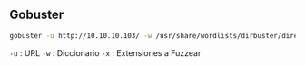 ## Gobuster

```zsh
gobuster -u http://10.10.10.103/ -w /usr/share/wordlists/dirbuster/directory-list-2.3-small.txt -x asp,aspx,txt,html
```

`-u` : URL 
`-w` : Diccionario
`-x` : Extensiones a Fuzzear
